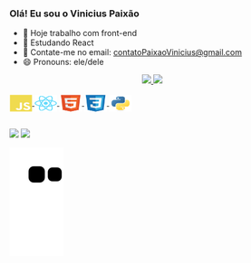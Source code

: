 ### Olá! Eu sou o Vinicius Paixão

- 🔭 Hoje trabalho com front-end
- 🌱 Estudando React
- 💬 Contate-me no email: contatoPaixaoVinicius@gmail.com
- 😄 Pronouns: ele/dele

<div align="center">
  <a href="https://github.com/Desenvolvedor-Vsp">
  <img height="180em" src="https://github-readme-stats.vercel.app/api?username=Desenvolvedor-Vsp&show_icons=true&theme=highcontrast&include_all_commits=true&count_private=true"/>
  <img height="180em" src="https://github-readme-stats.vercel.app/api/top-langs/?username=Desenvolvedor-Vsp&layout=compact&langs_count=7&theme=highcontrast"/>
</div>

<div style="display: inline_block"><br>
  <img align="center" alt="Vini-Js" height="30" width="40" src="https://raw.githubusercontent.com/devicons/devicon/master/icons/javascript/javascript-plain.svg">
  <img align="center" alt="Vini-React" height="30" width="40" src="https://raw.githubusercontent.com/devicons/devicon/master/icons/react/react-original.svg">
  <img align="center" alt="Vini-HTML" height="30" width="40" src="https://raw.githubusercontent.com/devicons/devicon/master/icons/html5/html5-original.svg">
  <img align="center" alt="Vini-CSS" height="30" width="40" src="https://raw.githubusercontent.com/devicons/devicon/master/icons/css3/css3-original.svg">
  <img align="center" alt="Vini-Python" height="30" width="40" src="https://raw.githubusercontent.com/devicons/devicon/master/icons/python/python-original.svg">
</div>
	
##

<div> 
  <a href = "mailto:ContatoPaixaoVinicius@gmail.com"><img src="https://img.shields.io/badge/-Gmail-%23333?style=for-the-badge&logo=gmail&logoColor=white" target="_blank"></a>
  <a href="https://www.linkedin.com/in/vin%C3%ADcius-de-souza-paix%C3%A3o-3b28a6202/" target="_blank"><img src="https://img.shields.io/badge/-LinkedIn-%230077B5?style=for-the-badge&logo=linkedin&logoColor=white" target="_blank"></a> 
 
  ![Snake animation](https://github.com/Desenvolvedor-Vsp/Desenvolvedor-Vsp/blob/output/github-contribution-grid-snake.svg)

</div>
	
	
